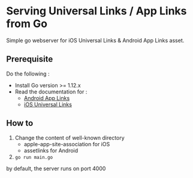 # Serving Universal Links / App Links from Go

Simple go webserver for iOS Universal Links & Android App Links asset.

## Prerequisite

Do the following :

* Install Go version >= 1.12.x
* Read the documentation for :
  * [Android App Links](https://developers.google.com/digital-asset-links/v1/getting-started)
  * [iOS Universal Links](https://developer.apple.com/ios/universal-links/)

## How to

1. Change the content of well-known directory
   * apple-app-site-association for iOS
   * assetlinks for Android
2. ```go run main.go```

 by default, the server runs on port 4000
